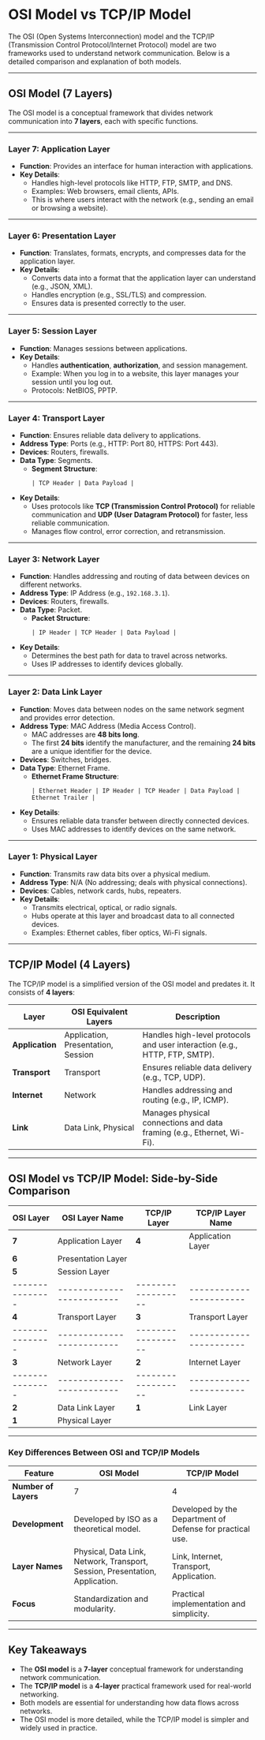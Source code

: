 # OSI Model vs TCP/IP Model

The OSI (Open Systems Interconnection) model and the TCP/IP (Transmission Control Protocol/Internet Protocol) model are two frameworks used to understand network communication. Below is a detailed comparison and explanation of both models.

---

## **OSI Model (7 Layers)**

The OSI model is a conceptual framework that divides network communication into **7 layers**, each with specific functions.

---

### **Layer 7: Application Layer**
- **Function**: Provides an interface for human interaction with applications.
- **Key Details**:
  - Handles high-level protocols like HTTP, FTP, SMTP, and DNS.
  - Examples: Web browsers, email clients, APIs.
  - This is where users interact with the network (e.g., sending an email or browsing a website).

---

### **Layer 6: Presentation Layer**
- **Function**: Translates, formats, encrypts, and compresses data for the application layer.
- **Key Details**:
  - Converts data into a format that the application layer can understand (e.g., JSON, XML).
  - Handles encryption (e.g., SSL/TLS) and compression.
  - Ensures data is presented correctly to the user.

---

### **Layer 5: Session Layer**
- **Function**: Manages sessions between applications.
- **Key Details**:
  - Handles **authentication**, **authorization**, and session management.
  - Example: When you log in to a website, this layer manages your session until you log out.
  - Protocols: NetBIOS, PPTP.

---

### **Layer 4: Transport Layer**
- **Function**: Ensures reliable data delivery to applications.
- **Address Type**: Ports (e.g., HTTP: Port 80, HTTPS: Port 443).
- **Devices**: Routers, firewalls.
- **Data Type**: Segments.
  - **Segment Structure**:
    ```
    | TCP Header | Data Payload |
    ```
- **Key Details**:
  - Uses protocols like **TCP (Transmission Control Protocol)** for reliable communication and **UDP (User Datagram Protocol)** for faster, less reliable communication.
  - Manages flow control, error correction, and retransmission.

---

### **Layer 3: Network Layer**
- **Function**: Handles addressing and routing of data between devices on different networks.
- **Address Type**: IP Address (e.g., `192.168.3.1`).
- **Devices**: Routers, firewalls.
- **Data Type**: Packet.
  - **Packet Structure**:
    ```
    | IP Header | TCP Header | Data Payload |
    ```
- **Key Details**:
  - Determines the best path for data to travel across networks.
  - Uses IP addresses to identify devices globally.

---

### **Layer 2: Data Link Layer**
- **Function**: Moves data between nodes on the same network segment and provides error detection.
- **Address Type**: MAC Address (Media Access Control).
  - MAC addresses are **48 bits long**.
  - The first **24 bits** identify the manufacturer, and the remaining **24 bits** are a unique identifier for the device.
- **Devices**: Switches, bridges.
- **Data Type**: Ethernet Frame.
  - **Ethernet Frame Structure**:
    ```
    | Ethernet Header | IP Header | TCP Header | Data Payload | Ethernet Trailer |
    ```
- **Key Details**:
  - Ensures reliable data transfer between directly connected devices.
  - Uses MAC addresses to identify devices on the same network.

---

### **Layer 1: Physical Layer**
- **Function**: Transmits raw data bits over a physical medium.
- **Address Type**: N/A (No addressing; deals with physical connections).
- **Devices**: Cables, network cards, hubs, repeaters.
- **Key Details**:
  - Transmits electrical, optical, or radio signals.
  - Hubs operate at this layer and broadcast data to all connected devices.
  - Examples: Ethernet cables, fiber optics, Wi-Fi signals.

---

## **TCP/IP Model (4 Layers)**

The TCP/IP model is a simplified version of the OSI model and predates it. It consists of **4 layers**:

| **Layer**         | **OSI Equivalent Layers**       | **Description**                                                                 |
|--------------------|---------------------------------|---------------------------------------------------------------------------------|
| **Application**    | Application, Presentation, Session | Handles high-level protocols and user interaction (e.g., HTTP, FTP, SMTP).      |
| **Transport**      | Transport                       | Ensures reliable data delivery (e.g., TCP, UDP).                                |
| **Internet**       | Network                         | Handles addressing and routing (e.g., IP, ICMP).                                |
| **Link**           | Data Link, Physical             | Manages physical connections and data framing (e.g., Ethernet, Wi-Fi).          |

---

## **OSI Model vs TCP/IP Model: Side-by-Side Comparison**

| **OSI Layer** | **OSI Layer Name**      | **TCP/IP Layer** | **TCP/IP Layer Name** |
|---------------|-------------------------|------------------|-----------------------|
| **7**         | Application Layer       | **4**            | Application Layer     |
| **6**         | Presentation Layer      |                  |                       |
| **5**         | Session Layer           |                  |                       |
|---------------|-------------------------|------------------|-----------------------|
| **4**         | Transport Layer         | **3**            | Transport Layer       |
|---------------|-------------------------|------------------|-----------------------|
| **3**         | Network Layer           | **2**            | Internet Layer        |
|---------------|-------------------------|------------------|-----------------------|
| **2**         | Data Link Layer         | **1**            | Link Layer            |
| **1**         | Physical Layer          |                  |                       |

---

### **Key Differences Between OSI and TCP/IP Models**

| **Feature**            | **OSI Model**                          | **TCP/IP Model**                     |
|-------------------------|----------------------------------------|--------------------------------------|
| **Number of Layers**    | 7                                      | 4                                    |
| **Development**         | Developed by ISO as a theoretical model. | Developed by the Department of Defense for practical use. |
| **Layer Names**         | Physical, Data Link, Network, Transport, Session, Presentation, Application. | Link, Internet, Transport, Application. |
| **Focus**               | Standardization and modularity.        | Practical implementation and simplicity. |

---

## **Key Takeaways**
- The **OSI model** is a **7-layer** conceptual framework for understanding network communication.
- The **TCP/IP model** is a **4-layer** practical framework used for real-world networking.
- Both models are essential for understanding how data flows across networks.
- The OSI model is more detailed, while the TCP/IP model is simpler and widely used in practice.